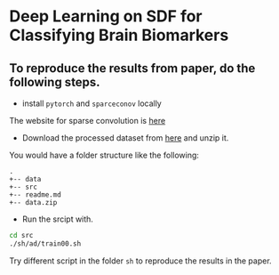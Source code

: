 # Deep Learning on SDF for Classifying Brain Biomarkers

## To reproduce the results from paper, do the following steps.

- install `pytorch` and `sparceconov` locally

The website for sparse convolution is [here](https://github.com/traveller59/spconv)

- Download the processed dataset from [here](https://drive.google.com/file/d/19LrBrQCKtYJGh-ydfbU4N-SY3-YkuKxA/view?usp=sharing) and unzip it.

You would have a folder structure like the following:
```
.
+-- data
+-- src
+-- readme.md
+-- data.zip
```

- Run the srcipt with.
```bash
cd src
./sh/ad/train00.sh
```

Try different script in the folder `sh` to reproduce the results in the paper.

